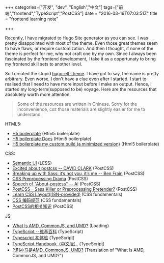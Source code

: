 +++
categories=["开发", "dev", "English","中文"]
tags=["前端","frontend","TypeScript","PostCSS"]
date = "2016-03-16T07:03:51Z"
title = "frontend learning note"

+++

Recently, I have migrated to Hugo Site generator as you can see. I was pretty disappointed with most of the theme.
Even those great themes seem to have flaws, or require customization. And then I thought, if none of the theme is perfect
for me, why not craft one by my own. Since I always been fascinated by the frontend development, I take it as a 
oppertunaty to bring my frontend skill sets to another level.

So I created the stupid [hugo-elf-theme](github.com/qiansen1386/hugo-elf-theme). I have got to say, the name is pretty arbitrary.
Even worse, I don't have a clue even after I started. I start to realised that I need to have more input before I make an output.
Hence, I started my long-term(supposed to be) voyage. Here are the resources that absolutely worth more attention.

> Some of the resources are written in Chinese. Sorry for the inconvenience, coz those materials are slightly easier for me to understand.


HTML5:

- [H5 boilerplate](https://html5boilerplate.com/) (Html5 boilerplate)
- [H5 boilerplate Docs](https://github.com/h5bp/html5-boilerplate/blob/5.3.0/dist/doc/usage.md) (Html5 boilerplate)
- [H5 boilerplate my custom build (a minimized version)][boilerplate-build] (Html5 boilerplate)

CSS:

- [Semantic UI](http://semantic-ui.com/) (LESS)
- [Excited about postcss -- DAVID CLARK](http://davidtheclark.com/excited-about-postcss/) (PostCSS)
- [Breaking up with Sass: it’s not you, it’s me -- Ben Frain](https://benfrain.com/breaking-up-with-sass-postcss/) (PostCSS)
- [CSS Preprocessing Drama](http://twin.github.io/css-preprocessing-drama/) (PostCSS)
- [Speech of "About-postcss" -- AI](https://github.com/ai/about-postcss/blob/master/speech.md) (PostCSS)
- [PostCSS – Sass Killer or Preprocessing Pretender?](http://ashleynolan.co.uk/blog/postcss-a-review) (PostCSS)
- [Learn CSS Layout(I18N-provided)](http://learnlayout.com/) (CSS fundamentals)
- [CSS 编码规范](https://itmyhome.gitbooks.io/css/content/) (CSS fundamentals)
- [PostCSS的相关知识](https://arguseye.gitbooks.io/postcss/content/plugins.html) (PostCSS)

JS:

- [What Is AMD, CommonJS, and UMD?](http://davidbcalhoun.com/2014/what-is-amd-commonjs-and-umd/) (Loading)
- [TypeScript --维基百科](https://zh.wikipedia.org/wiki/TypeScript) (TypeScript)
- [Typescript 初体验](http://www.cnblogs.com/smartkid/archive/2012/10/05/A_First_Look_Of_TypeScript.html) (TypeScript)
- [TypeScript Handbook（中文版）](https://zhongsp.gitbooks.io/typescript-handbook/content/) (TypeScript)
- [\[译\]神马是AMD, CommonJS, UMD?](http://www.75team.com/archives/882) (Translation of "What Is AMD, CommonJS, and UMD?")


[boilerplate-build]: <http://www.initializr.com/builder?print&h5bp-content&modernizr&h5bp-chromeframe&h5bp-analytics&h5bp-favicon&h5bp-robots&h5bp-humans&h5bp-404&h5bp-adobecrossdomain&h5bp-css&h5bp-csshelpers&h5bp-mediaqueryprint&h5bp-mediaqueries&simplehtmltag&izr-emptyscript> "H5 boilerplate my custom build (a minimized version)"